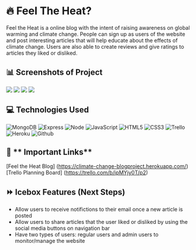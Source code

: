 # :fire: Feel The Heat?
Feel the Heat is a online blog with the intent of raising awareness on global warming and climate change. People can sign up as users of the website and post interesting articles that will help educate about the effects of climate change. Users are also able to create reviews and give ratings to articles they liked or disliked.

## :bar_chart: **Screenshots of Project**
<img src = https://i.imgur.com/fNjLwlr.jpg>
<img src = https://i.imgur.com/4QiDHqk.jpg>
<img src = https://i.imgur.com/F0sJYsn.jpg>
<img src = https://i.imgur.com/FjifRrd.jpg>

## :computer: **Technologies Used**
![MongoDB](https://img.shields.io/badge/-MongoDB-333?style=flat&logo=mongodb)
![Express](https://img.shields.io/badge/-Express-333?style=flat&logo=express)
![Node](https://img.shields.io/badge/-Node.js-333?style=flat&logo=node.js)
![JavaScript](https://img.shields.io/badge/-JavaScript-333?style=flat&logo=javascript)
![HTML5](https://img.shields.io/badge/-HTML5-333?style=flat&logo=html5)
![CSS3](https://img.shields.io/badge/-CSS-333?style=flat&logo=css3)
![Trello](https://img.shields.io/badge/-Trello-333?style=flat&logo=trello)
![Heroku](https://img.shields.io/badge/-Heroku-333?style=flat&logo=heroku)
![Github](https://img.shields.io/badge/-GitHub-333?style=flat&logo=github)

## :link: ** Important Links**
[Feel the Heat Blog] (https://climate-change-blogproject.herokuapp.com/)
[Trello Planning Board] (https://trello.com/b/ipMYjy0T/p2)


## :fast_forward: **Icebox Features (Next Steps)**
- Allow users to receive notifictions to their email once a new article is posted
- Allow users to share articles that the user liked or disliked by using the social media buttons on navigation bar
- Have two types of users: regular users and admin users to monitor/manage the website